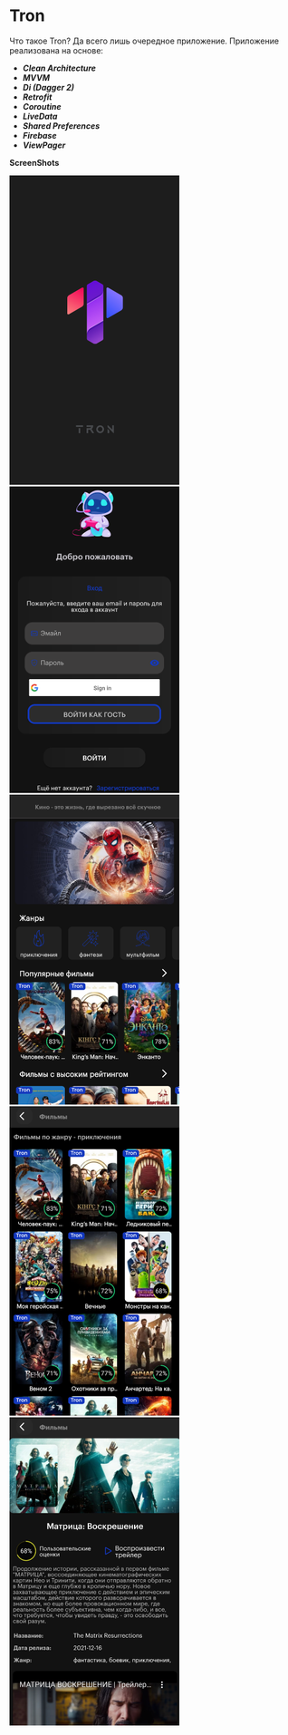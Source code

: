 # Tron
Что такое Tron? Да всего лишь очередное приложение.
Приложение реализована на основе:
* **_Clean Architecture_**
* **_MVVM_**
* **_Di (Dagger 2)_**
* **_Retrofit_**
* **_Coroutine_**
* **_LiveData_**
* **_Shared Preferences_**
* **_Firebase_**
* **_ViewPager_**

**ScreenShots**
<div id="banner">
    <div class="inline-block">
 <img src="screenshot/screenshot1.png" width="300"/>
<img src="screenshot/screenshot5.png" width="300"/>
<img src="screenshot/screenshot2.png" width="300"/>
<img src="screenshot/screenshot3.png" width="300"/>
<img src="screenshot/screenshot4.png" width="300"/>
    </div>
</div>
